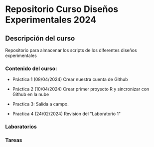 # Repositorio Curso Diseños Experimentales 2024

## Descripción del curso

Repositorio para almacenar los scripts de los diferentes diseños experimentales

### Contenido del curso:

-   Práctica 1 (08/04/2024) Crear nuestra cuenta de Github

-   Práctica 2 (10/04/2024) Crear primer proyecto R y sincronizar con Github en la nube

-   Practica 3: Salida a campo.

-   Practica 4 (24/02/2024) Revision del "Laboratorio 1"

### Laboratorios

### Tareas
